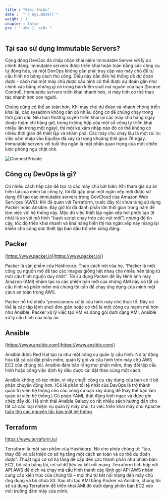 ```yaml
---
title : "Giới thiệu"
date :  "`r Sys.Date()`" 
weight : 1 
chapter : false
pre : " <b> 1. </b> "
---
```

## Tại sao sử dụng Immutable Servers?

Cộng đồng DevOps đã chấp nhận khái niệm Immutable Server với lý do chính đáng. Immutable servers được triển khai hoàn toàn bằng các công cụ tự động hóa, và một DevOps không cần phải truy cập vào máy chủ để tự cấu hình nó bằng cách thủ công. Điều này dẫn đến hệ thống dễ dự đoán được - cách mà một máy chủ được cấu hình có thể được dự đoán gần như chính xác bằng những gì có trong bản kiểm soát mã nguồn của bạn (Source Control). Immutable servers triển khai nhanh hơn, vì máy tính có thể thao tác nhanh hơn con người.

Chúng cũng có thể an toàn hơn. Khi máy chủ dự đoán và nhanh chóng triển khai lại, các sysadmin không cần có nhiều động cơ để chúng chạy trong thời gian dài. Nếu bạn thường xuyên triển khai lại các máy chủ hàng ngày (hoặc thậm chí hàng giờ, trong trường hợp của một số công ty triển khai nhiều lần trong một ngày), thì một kẻ xâm nhập nào đó có thể không có nhiều thời gian để thiết lập và khám phá. Các máy chủ chạy lâu là một rủi ro: việc xâm nhập vào Equifax đã xảy ra trong khoảng thời gian 76 ngày. Immutable servers với tuổi thọ ngắn là một phần quan trọng của một chiến lược phòng ngự chặt chẽ.

![ConnectPrivate](/immutable-infrastructure/images/1.introduction/packer-ansible-terraform.png)

## Công cụ DevOps là gì?

Có nhiều cách tiếp cận để tạo ra các máy chủ bất biến. Khi tham gia dự án hiện tại của mình tại công ty, tôi đã gặp phải một ngăn xếp mới được sử dụng để tạo các immutable servers trong GovCloud của Amazon Web Services (AWS). Khi đã quen với Terraform, trước đây tôi chưa từng sử dụng Packer hoặc Ansible. Bây giờ tôi đã dành phần lớn thời gian trong năm để làm việc với hệ thống này. Mặc dù việc thiết lập ngăn xếp hơi phức tạp (ít nhất là so với mô hình "bash script chạy trên các nút mới") nhưng độ tin cậy, tốc độ triển khai nhanh và khả năng hiển thị mà ngăn xếp này mang lại khiến cho công sức thiết lập ban đầu trở nên xứng đáng.

## Packer

[https://www.packer.io](https://www.packer.io/)

Packer là sản phẩm của Hashicorp. Theo cách nói của họ, “Packer là một công cụ nguồn mở để tạo các images giống hệt nhau cho nhiều nền tảng từ một cấu hình nguồn duy nhất”. Tôi sử dụng Packer để lấy Hình ảnh máy Amazon (AMI) nhằm tạo ra các phiên bản mới của những AMI này có tất cả cấu hình và phần mềm mà chúng tôi cần để chạy ứng dụng của mình một cách an toàn trong AWS.

Packer hỗ trợ nhiều “provisioners xử lý cấu hình máy chủ thực tế. Đây có thể là các tập lệnh shell đơn giản hoặc có thể là một công cụ mạnh mẽ hơn như Ansible. Packer xử lý việc tạo VM và đóng gói dưới dạng AMI, Ansible xử lý cấu hình của máy ảo.

## Ansible

[https://www.ansible.com](https://www.ansible.com/)

Ansible được Red Hat tạo ra như một công cụ quản lý cấu hình. Nó tự động hóa tất cả cài đặt phần mềm, quản lý gói và cấu hình trên máy chủ AWS EC2 của chúng tôi. Ansible đảm bảo rằng mọi phần mềm, thay đổi tệp cấu hình hoặc công việc định kỳ đều được cài đặt theo cùng một cách.

Ansible không có tác nhân, vì vậy chuỗi công cụ xây dựng của bạn có ít bộ phận chuyển động hơn. (Có lẽ phần tồi tệ nhất của DevOps là trở thành quản trị viên hệ thống cho các công cụ bạn xây dựng để thay thế bạn làm quản trị viên hệ thống.) Cú pháp YAML thật đáng kinh ngạc và được ghi chép đầy đủ. Hệ sinh thái Ansible Galaxy có rất nhiều sách hướng dẫn cho tất cả các loại nhiệm vụ quản lý máy chủ, từ việc triển khai máy chủ Apache [tuân thủ các nguyên tắc bảo mật hệ thống](https://madeintandem.com/blog/automating-security-compliance-ansible-devsecops-made-easy/).

## Terraform

https://www.terraform.io/

Terraform là một sản phẩm của Hashicorp. Nó cho phép chúng tôi “tạo, thay đổi và cải thiện cơ sở hạ tầng một cách an toàn và có thể dự đoán được”. Thuật ngữ cơ sở hạ tầng đề cập đến các thành phần như phiên bản EC2, bộ cân bằng tải, cơ sở dữ liệu và kết nối mạng. Terraform tích hợp với API AWS để dịch và chạy mã cấu hình thành các lệnh gọi API AWS nhằm cung cấp kiến ​​trúc của chúng tôi – mọi thứ từ kết nối mạng đến máy chủ ứng dụng và bộ chứa S3. Sau khi tạo AMI bằng Packer và Ansible, chúng tôi sẽ sử dụng Terraform để triển khai AMI đó dưới dạng phiên bản EC2 vào môi trường đám mây của mình.